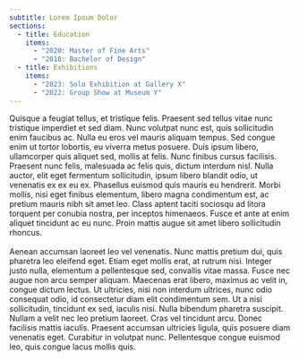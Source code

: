 ```yaml
---
subtitle: Lorem Ipsum Dolor
sections:
  - title: Education
    items:
      - "2020: Master of Fine Arts"
      - "2018: Bachelor of Design"
  - title: Exhibitions
    items:
      - "2023: Solo Exhibition at Gallery X"
      - "2022: Group Show at Museum Y"
---
```

<p>Quisque a feugiat tellus, et tristique felis. Praesent sed tellus vitae nunc tristique imperdiet et sed diam. Nunc volutpat nunc est, quis sollicitudin enim faucibus ac. Nulla eu eros vel mauris aliquam tempus. Sed congue enim ut tortor lobortis, eu viverra metus posuere. Duis ipsum libero, ullamcorper quis aliquet sed, mollis at felis. Nunc finibus cursus facilisis. Praesent nunc felis, malesuada ac felis quis, dictum interdum nisl. Nulla auctor, elit eget fermentum sollicitudin, ipsum libero blandit odio, ut venenatis ex ex eu ex. Phasellus euismod quis mauris eu hendrerit. Morbi mollis, nisi eget finibus elementum, libero magna condimentum est, ac pretium mauris nibh sit amet leo. Class aptent taciti sociosqu ad litora torquent per conubia nostra, per inceptos himenaeos. Fusce et ante at enim aliquet tincidunt ac eu nunc. Proin mattis augue sit amet libero sollicitudin rhoncus.<br><br>Aenean accumsan laoreet leo vel venenatis. Nunc mattis pretium dui, quis pharetra leo eleifend eget. Etiam eget mollis erat, at rutrum nisi. Integer justo nulla, elementum a pellentesque sed, convallis vitae massa. Fusce nec augue non arcu semper aliquam. Maecenas erat libero, maximus ac velit in, congue dictum lectus. Ut ultricies, nisi non interdum ultrices, nunc odio consequat odio, id consectetur diam elit condimentum sem. Ut a nisi sollicitudin, tincidunt ex sed, iaculis nisi. Nulla bibendum pharetra suscipit. Nullam a velit nec leo pretium laoreet. Cras vel tincidunt arcu. Donec facilisis mattis iaculis. Praesent accumsan ultricies ligula, quis posuere diam venenatis eget. Curabitur in volutpat nunc. Pellentesque congue euismod leo, quis congue lacus mollis quis.</p>